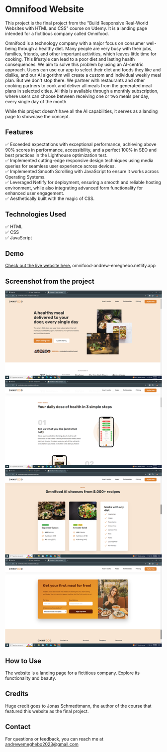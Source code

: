 # Omnifood Website

<p>This project is the final project from the "Build Responsive Real-World Websites with HTML and CSS" course on Udemy. It is a landing page intended for a fictitious company called Omnifood.</p>

<p>Omnifood is a technology company with a major focus on consumer well-being through a healthy diet. Many people are very busy with their jobs, families, friends, and other important activities, which leaves little time for cooking. This lifestyle can lead to a poor diet and lasting health consequences. We aim to solve this problem by using an AI-centric approach. Users can use our app to select their diet and foods they like and dislike, and our AI algorithm will create a custom and individual weekly meal plan. But we don't stop there. We partner with restaurants and other cooking partners to cook and deliver all meals from the generated meal plans in selected cities. All this is available through a monthly subscription, where users can choose between receiving one or two meals per day, every single day of the month.</p>

<p>While this project doesn't have all the AI capabilities, it serves as a landing page to showcase the concept.</p>

## Features

✅ Exceeded expectations with exceptional performance, achieving above 90% scores in performance, accessibility, and a perfect 100% in SEO and best practices in the Lighthouse optimization test.<br/>
✅ Implemented cutting-edge responsive design techniques using media queries for seamless user experience across devices.<br/>
✅ Implemented Smooth Scrolling with JavaScript to ensure it works across Operating Systems.<br/>
✅ Leveraged Netlify for deployment, ensuring a smooth and reliable hosting environment, while also integrating advanced form functionality for enhanced user engagement.<br/>
✅ Aesthetically built with the magic of CSS.<br/>

## Technologies Used

✅ HTML<br/>
✅ CSS<br/>
✅ JavaScript<br/>

## Demo

[Check out the live website here.](omnifood-andrew-emeghebo.netlify.app)
omnifood-andrew-emeghebo.netlify.app

## Screenshot from the project

![Hero Section of the Omnifood Website.](<content/img/ScreenShots/Screenshot - Hero.png>)
![Steps Section of the Omnifood Website.](<content/img/ScreenShots/Screenshot - Steps.png>)
![Meals Section of the Omnifood Website.](<content/img/ScreenShots/Screenshot - Meals.png>)
![CTA Section of the Omnifood Website.](<content/img/ScreenShots/Screenshot - CTA.png>)

## How to Use

The website is a landing page for a fictitious company. Explore its functionality and beauty.

## Credits

Huge credit goes to Jonas Schmedtmann, the author of the course that featured this website as the final project.

## Contact

For questions or feedback, you can reach me at andrewemeghebo2023@gmail.com
